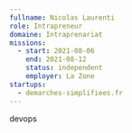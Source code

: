 ```yaml
---
fullname: Nicolas Laurenti
role: Intrapreneur
domaine: Intraprenariat
missions:
  - start: 2021-08-06
    end: 2021-08-12
    status: independent
    employer: La Zone
startups:
  - demarches-simplifiees.fr
---
```


devops
